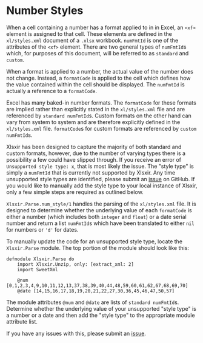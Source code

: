 # Number Styles

When a cell containing a number has a format applied to in in Excel, an `<xf>` element is assigned to that cell. These elements are defined in the `xl/styles.xml` document of a `.xlsx` workbook. `numFmtId` is one of the attributes of the `<xf>` element. There are two general types of `numFmtId`s which, for purposes of this document, will be referred to as `standard` and `custom`. 

When a format is applied to a number, the actual value of the number does not change. Instead, a `formatCode` is applied to the cell which defines how the value contained within the cell should be displayed. The `numFmtId` is actually a reference to a `formatCode`. 

Excel has many baked-in number formats. The `formatCode` for these formats are implied rather than explicitly stated in the `xl/styles.xml` file and are referenced by `standard numFmtId`s. Custom formats on the other hand can vary from system to system and are therefore explicitly defined in the `xl/styles.xml` file. `formatCode`s for custom formats are referenced by `custom numFmtId`s. 

Xlsxir has been designed to capture the majority of both standard and custom formats, however, due to the number of varying types there is a possibility a few could have slipped through. If you receive an error of `Unsupported style type: x`, that is most likely the issue. The "style type" is simply a `numFmtId` that is currently not supported by Xlsxir. Any time unsupported style types are identified, please submit an [issue](https://github.com/kennellroxco/xlsxir/issues) on GitHub. If you would like to manually add the style type to your local instance of Xlsxir, only a few simple steps are required as outlined below. 

`Xlsxir.Parse.num_style/1` handles the parsing of the `xl/styles.xml` file. It is designed to determine whether the underlying value of each `formatCode` is either a number (which includes both `integer` and `float`) or a date serial number and return a list `numFmtId`s which have been translated to either `nil` for numbers or `'d'` for dates. 

To manually update the code for an unsupported style type, locate the `Xlsxir.Parse` module. The top portion of the module should look like this: 

```
defmodule Xlsxir.Parse do
	import Xlsxir.Unzip, only: [extract_xml: 2]
	import SweetXml

	@num  [0,1,2,3,4,9,10,11,12,13,37,38,39,40,44,48,59,60,61,62,67,68,69,70]
	@date [14,15,16,17,18,19,20,21,22,27,30,36,45,46,47,50,57]

```

The module attributes `@num` and `@date` are lists of `standard numFmtId`s. Determine whether the underlying value of your unsupported "style type" is a number or a date and then add the "style type" to the appropriate module attribute list. 

If you have any issues with this, please submit an [issue](https://github.com/kennellroxco/xlsxir/issues).
